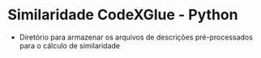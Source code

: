 # Similaridade CodeXGlue - Python

- Diretório para armazenar os arquivos de descrições pré-processados para o cálculo de similaridade